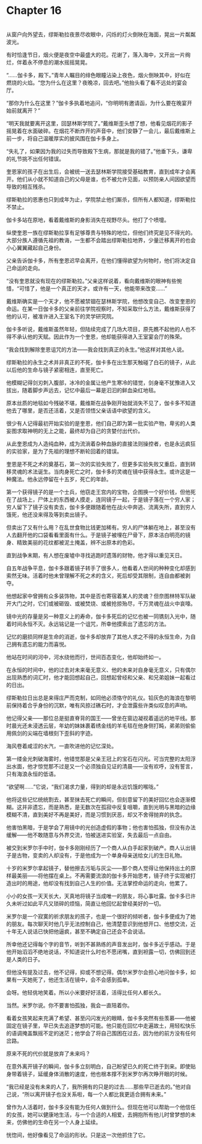 # Chapter 16

<br>
从窗户向外望去，缪斯勒拉夜景尽收眼中，闪烁的灯火倒映在海面，晃出一片粼粼波光。

有时恰逢节日，烟火便是夜空中最盛大的花。花谢了，落入海中，又开出一片绚烂，伴着永不停息的潮水摇摇晃晃。

“……伽卡多，殿下。”青年人瞩目的绯色眼瞳沾染上夜色，烟火倒映其中，好似在燃烧的火焰。“您为什么在这里？夜晚凉，回去吧。”他抬头看了看不远处的宴会厅。

“那你为什么在这里？”伽卡多执着地追问，“你明明有邀请函，为什么要在晚宴开始前就离开？”

“明天我就要离开这里，回瑟林斯学院了。”戴维斯歪头想了想，他看见烟花的影子摇晃着在水面破碎。在烟花不断炸开的声音中，他们安静了一会儿，最后戴维斯上前一步，将自己温暖厚实的披风围在伽卡多身上。

“失礼了，如果因为我的过失而导致殿下生病，那就是我的错了。”他垂下头，谦卑的礼节挑不出任何错误。

奎恩家的孩子在出生后，会被统一送去瑟林斯学院接受基础教育，直到成年才会离开。他们从小就不知道自己的父母是谁，也不被允许见面，以预防亲人间因欲望而导致的相互残杀。

缪斯勒拉的恩惠也只到成年为止，学院禁止他们厮杀，但所有人都知道，缪斯勒拉不禁止。

伽卡多站在原地，看着戴维斯的身影消失在视野尽头。他打了个喷嚏。

纵使奎恩一族在缪斯勒拉享有足够尊贵与特殊的地位，但他们终究是见不得光的。大部分族人遵循先祖的教诲，一生都不会踏出缪斯勒拉地界，少量迁移离开的也会小心翼翼藏起自己身份。

父亲告诉伽卡多，所有奎恩迟早会离开，在他们懂得欲望为何物时，他们将决定自己命运的走向。

“没有奎恩就没有现在的缪斯勒拉。”父亲这样说着，看向戴维斯的眼神有些惋惜，“可惜了，他是一个真正的天才。或许有一天，他能带来改变……”

戴维斯确实是一个天才，他不愿被禁锢在瑟林斯学院，他想改变自己、改变奎恩的命运。在某一日伽卡多的父亲前往学院视察时，不知采取什么方法，戴维斯获得了他的认可，被准许进入王室名下的灵学研究院。

伽卡多听说，戴维斯虽然年轻，但陆续完成了几场大项目，原先瞧不起他的人也不得不承认他的天赋。因此作为一个奎恩，他却能获得进入王室宴会厅的殊荣。

“我会找到解除奎恩诅咒的方法——我会找到真正的永生。”他这样对其他人说。

缪斯勒拉的永生之术并非真正的不死，伽卡多在出生那天触碰了白石的镜子，从此以后他的生命与镜子紧密相连，直至死亡。

他模糊记得剑刃刺入腹部，冰冷的金属让他产生寒冷的错觉，剑身毫不犹豫进入又拔出，随着脚步声远去，记忆中最后一幕是汩汩的鲜血染红地毯。

原本丝质的地毯如今残破不堪，戴维斯在战争刚开始就消失不见了，伽卡多不知道他去了哪里，是否还活着，又是否领悟父亲话语中欲望的含义。

很少有人记得最初开始实验的是奎恩，他们自己即为第一批实验产物，卑劣的人类妄图求取神明的无上之能，最终却为自己的贪婪付出代价。

从此奎恩成为人造纯血种，成为流淌着杂种血脉的直接法则操控者，也是永远疯狂的实验家，是为了先祖的理想不断轮回着的错误。

奎恩是不死之术的奠基石，第一次的实验失败了，但更多实验失败又重启，直到转移灵魂的术法诞生。当肉身死亡之时，伽卡多的灵魂在镜中获得永生。或许这是一种魔法。他永远停留在十五岁，死亡的年龄。

第一个获得镜子的是一个士兵，他窃走王宫内的宝物，企图换一个好价钱，但他死在了战场上，尸体上的东西被人摸走，连同镜子一起，于是镜子落在一个穷人家；穷人留下了镜子没有卖去，伽卡多便跟随着他在战火中奔逃、流离失所，直到穷人饿死，他还没来得及等到卖出镜子。

但卖出了又有什么用？在乱世食物比钱更加稀有。穷人的尸体躺在地上，甚至没有人去翻开他的口袋看看里面有什么。于是镜子被埋在尸骨下，原本洁白明亮的镜身、精致美丽的花纹都被泥土掩盖，辨不出原本的色彩。

直到战争末期，有人想在废墟中寻找逃跑时遗落的财物，他才得以重见天日。

自五年战争平息，伽卡多跟着镜子转手了很多人，他看着人世间的种种变化却感到索然无味。活着时他未曾理解不死之术的含义，死后却受其限制，连自由都被剥夺。

他想起家中曾拥有众多装饰物，其中是否也寄宿着某人的灵魂？但奈图林特军队破开大门之时，它们或被砸毁、或被焚烧、或被抢掠殆尽，千万灵魂在战火中哀嚎。

镜中光的存量是另一种意义上的寿命，伽卡多死后的记忆也被一同镌刻入光中，随着时间永恒不灭。永远铭记是一个诅咒，所幸他摸索出了遗忘的方法。

记忆的磨损同样是生命的消逝，伽卡多却放弃了其他人求之不得的永恒生命，为自己拥有遗忘的能力而喜悦。

他站在时间的河中，河水绕他而行，世间百态变化，他却始终如一。

在永恒的时间中，他的过去对未来毫无意义、他的未来对自身毫无意义，只有偶尔出现熟悉的词汇时，他才能回想起自己，回想起曾经和父亲、和兄弟姐妹一起看过的日出。

缪斯勒拉日出总是来得庄严而克制，如同他必须恪守的礼仪。铅灰色的海浪在黎明前保持着合乎身份的沉默，唯有风掠过礁石时，才会泄露些许类似叹息的声响。  

他记得父亲——那位总是挺直脊背的国王——曾坐在窗边凝视着遥远的地平线。那时晨光还未浸透云层，年幼的妹妹裹着绣金线的羊毛毯在他身侧打盹，弟弟则偷偷用佩剑的尖端在墙根刻下歪斜的字迹。

海风卷着咸涩的水汽，一直吹进他的记忆深处。  

第一缕金光刺破海雾时，他错觉那是父亲王冠上的宝石在闪光。可当完整的太阳浮出水面，他才惊觉那不过是又一个必须独自见证的清晨——没有欢呼，没有誓言，只有海浪永恒的低语。

“欲望啊……”它说，“我们渴求力量，得到的却是永远饥饿的喉咙。”

他将这些记忆统统割去，甚至抹去死亡的瞬间，但刻意留下的美好回忆也会逐渐模糊。这并非遗忘，而是熟悉，是无数次在孤寂中反复咀嚼，直到光明与黑暗的边缘模糊不清，直到美好不再是美好，而是习惯到厌恶，却又不舍得抛弃的执念。

他害怕黑暗，于是学会了用镜中的光创造虚假的事物；他也害怕孤独，但没有办法缓解——他不敢随意与外界交流，怕被送进实验室，失去最后一点自由。

被交到米罗尔手中时，伽卡多刚刚经历了一个商人从白手起家到破产。商人认出镜子是古物，变卖的人却没有，于是他成为一个单身母亲送给女儿的生日礼物。

十岁的米罗尔拿起镜子，替他擦去污垢与灰尘——那个商人觉得让他保持出土的原样最美丽——将他摆在桌上。不再需要流浪的伽卡多开始思考，镜子终于实现被打造出时的用途，他却没有找到自己人生的价值。无法掌控命运的走向，他累了。

小小的女孩一天天长大，天真地将镜子当成唯一的朋友，将心事吐露。伽卡多已许久未听过如此平凡又琐碎的烦恼，简直让他回忆起曾经美好的一切。

米罗尔是一个寂寞的祈求朋友的孩子，也是一个很好的倾听者，伽卡多便成为了她的朋友。每次聊天时他几乎无法控制自己，他清楚意识到他想开口、他想交流，近十年无人说话已快把他逼疯，甚至不确定自己还会不会说话。

所幸他还记得每个字的音节，听到不甚熟练的声音发出时，伽卡多近乎感动。于是他开始滔滔不绝地说话，不知道说什么时也不愿闭嘴，直到袒露一切，仿佛回到还是人类的日子。

但他没有提及过去，他不记得，抑或不想记得。偶尔米罗尔会担心地问伽卡多，如果有一天她死了，他还生活在镜中，会不会感到孤单。

会呀。他轻佻地笑着。所以小米要好好活着，活得比任何人都长久。

当然。米罗尔说。你不要害怕孤独，我会一直陪着你。

看着女孩笑起来充满了希望、甚至闪闪发光的眼睛，伽卡多突然有些羡慕——他被固定在镜子里，早已失去追逐梦想的可能。他只能在回忆中走遍故土，用轻松快乐的语调掩盖飘摇不定的迷茫；他学会了将自己围困在过去，因为他的前方没有任何岔路。

原来不死的代价就是放弃了未来吗？

在意外离开镜子的瞬间，伽卡多立刻明白，自己盼望已久的死亡终于到来。即使贴身带着镜子，延缓身体消散的速度，他也根本撑不到米罗尔再次睁开眼的时候。

“我已经是没有未来的人了，我所拥有的只是的过去……那些早已逝去的。”他对自己说，“所以离开镜子也没关系啦，每一个人都比我更适合拥有未来。”

曾作为人活着时，伽卡多没有能为任何人做到什么。但现在他可以帮助一个他信任的女孩，她可以健康地生活，与一个合适的人相爱，去拥抱所有他儿时曾梦想的未来，仿佛他的生命在另一个人身上延续。

恍惚间，他好像看见了命运的形状。只是这一次他抓住了它。
